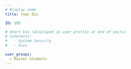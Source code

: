 ```yaml
---
# Display name
title: Yuqi Qiu

ID: 105

# Short bio (displayed in user profile at end of posts)
# interests:
#   - System Security
#   - Fuzz

user_groups:
  - Master Students
---
```

